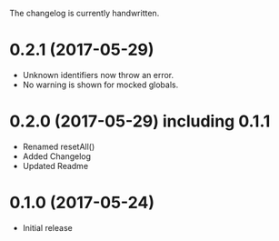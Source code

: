 The changelog is currently handwritten.

# 0.2.1 (2017-05-29)

- Unknown identifiers now throw an error.
- No warning is shown for mocked globals.

# 0.2.0 (2017-05-29) including 0.1.1

- Renamed resetAll()
- Added Changelog
- Updated Readme

# 0.1.0 (2017-05-24)

- Initial release

